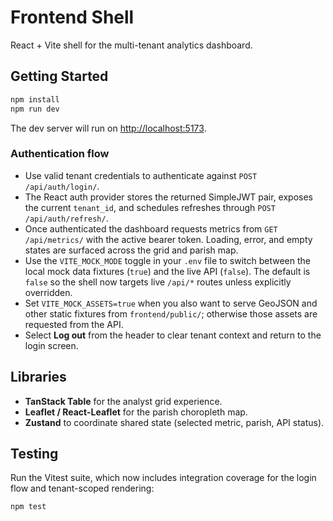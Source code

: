 # Frontend Shell

React + Vite shell for the multi-tenant analytics dashboard.

## Getting Started

```bash
npm install
npm run dev
```

The dev server will run on <http://localhost:5173>.

### Authentication flow

- Use valid tenant credentials to authenticate against `POST /api/auth/login/`.
- The React auth provider stores the returned SimpleJWT pair, exposes the current `tenant_id`, and schedules refreshes through `POST /api/auth/refresh/`.
- Once authenticated the dashboard requests metrics from `GET /api/metrics/` with the active bearer token. Loading, error, and empty states are surfaced across the grid and parish map.
- Use the `VITE_MOCK_MODE` toggle in your `.env` file to switch between the local mock data fixtures (`true`) and the live API (`false`). The default is `false` so the shell now targets live `/api/*` routes unless explicitly overridden.
- Set `VITE_MOCK_ASSETS=true` when you also want to serve GeoJSON and other static fixtures from `frontend/public/`; otherwise those assets are requested from the API.
- Select **Log out** from the header to clear tenant context and return to the login screen.

## Libraries

- **TanStack Table** for the analyst grid experience.
- **Leaflet / React-Leaflet** for the parish choropleth map.
- **Zustand** to coordinate shared state (selected metric, parish, API status).

## Testing

Run the Vitest suite, which now includes integration coverage for the login flow and tenant-scoped rendering:

```bash
npm test
```

